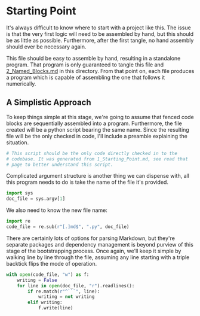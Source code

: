# Starting Point

It's always difficult to know where to start with a project like this. The issue is that the very first logic will need to be assembled by hand, but this should be as little as possible. Furthermore, after the first tangle, no hand assembly should ever be necessary again.

This file should be easy to assemble by hand, resulting in a standalone program. That program is only guaranteed to tangle this file and [2_Named_Blocks.md](2_Named_Blocks.md) in this directory. From that point on, each file produces a program which is capable of assembling the one that follows it numerically.

## A Simplistic Approach

To keep things simple at this stage, we're going to assume that fenced code blocks are sequentially assembled into a program. Furthermore, the file created will be a python script bearing the same name. Since the resulting file will be the only checked in code, I'll include a preamble explaining the situation.

```python
# This script should be the only code directly checked in to the
# codebase. It was generated from 1_Starting_Point.md, see read that
# page to better understand this script.
```

Complicated argument structure is another thing we can dispense with, all this program needs to do is take the name of the file it's provided.

```python
import sys
doc_file = sys.argv[1]
```

We also need to know the new file name:

```python
import re
code_file = re.sub(r"[.]md$", ".py", doc_file)
```

There are certainly lots of options for parsing Markdown, but they're separate packages and dependency management is beyond purview of this stage of the bootstrapping process. Once again, we'll keep it simple by walking line by line through the file, assuming any line starting with a triple backtick flips the mode of operation.

```python
with open(code_file, "w") as f:
    writing = False
    for line in open(doc_file, "r").readlines():
        if re.match(r"^```", line):
            writing = not writing
        elif writing:
            f.write(line)
```
